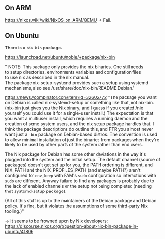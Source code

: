 ## On ARM

https://nixos.wiki/wiki/NixOS_on_ARM/QEMU
→ Fail.

## On Ubuntu

There is a `nix-bin` package.

https://launchpad.net/ubuntu/noble/+package/nix-bin

" NOTE: This package only provides the nix binaries. One still needs\
to setup directories, environments variables and configuration files\
to use nix as described in the nix manual.\
The package nix-setup-systemd provides such a setup using systemd\
mechanisms, also see /usr/share/doc/nix-bin/README.Debian."

https://news.ycombinator.com/item?id=32602772
"The package you want on Debian is called nix-systemd-setup or something like that, not nix-bin. (nix-bin just gives you the Nix binary, and I guess if you created /nix yourself you could use it for a single-user install.) The expectation is that you want a multiuser install, which requires a running daemon and the creation of some system users, and the nix setup package handles that. I think the package descriptions do outline this, and FTR you almost never want just a `-bin` package on Debian-based distros. The convention is used to allow minimal installation of just the binaries from packages when they're likely to be used by other parts of the system rather than end users.

The Nix package for Debian has some other deviations in the way it's plugged into the system and the initial setup. The default channel (source of packages) doesn't get set up for you, the PATH ordering is different, and NIX_PATH and the NIX_PROFILES_PATH (and maybe PATH?) aren't configured for `env_keep` with PAM's `sudo` configuration so interactions with `sudo` are different. Anyway failure to find any packages is probably due to the lack of enabled channels or the setup not being completed (needing that systemd-setup package).

(All of this stuff is up to the maintainers of the Debian package and Debian policy. It's fine, but it violates the assumptions of some third-party Nix tooling.)"

→ It seems to be frowned upon by Nix developers: https://discourse.nixos.org/t/question-about-nix-bin-package-in-ubuntu/41806
